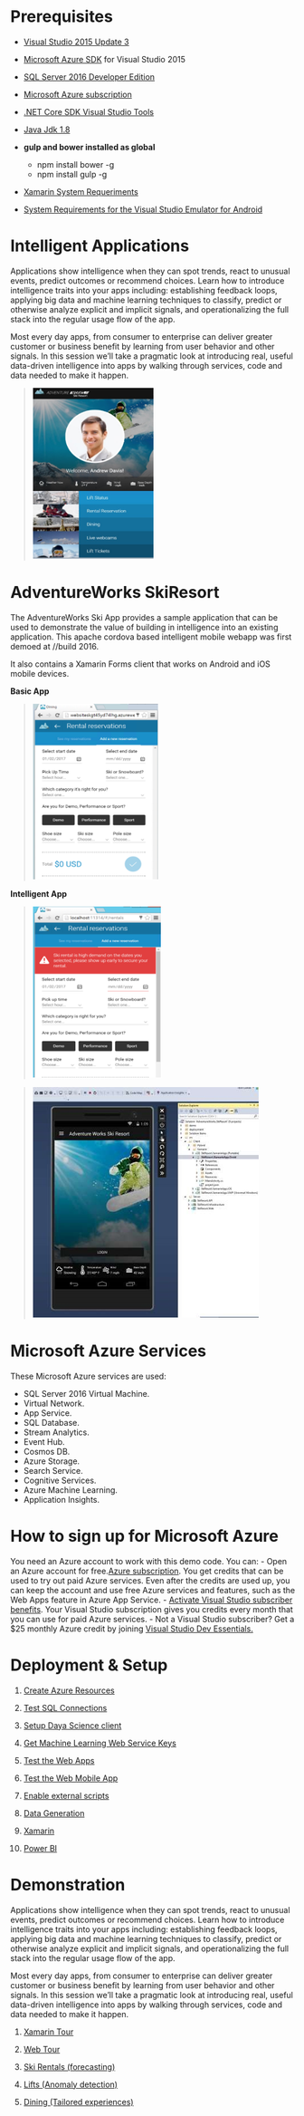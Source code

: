Prerequisites
=============

-   [Visual Studio 2015 Update 3](https://www.visualstudio.com/products/vs-2015-product-editions)

-   [Microsoft Azure SDK](https://www.microsoft.com/web/handlers/webpi.ashx/getinstaller/VWDOrVs2015AzurePack.appids) for Visual Studio 2015

-   [SQL Server 2016 Developer Edition](http://aka.ms/skiapp)

-   [Microsoft Azure subscription](https://azure.microsoft.com/en-us/free/)

-   [.NET Core SDK Visual Studio Tools](https://go.microsoft.com/fwlink/?LinkId=798481)

-   [Java Jdk 1.8](http://www.oracle.com/technetwork/java/javase/downloads/jdk8-downloads-2133151.html)

-   **gulp and bower installed as global**
    -   npm install bower -g
    -   npm install gulp -g

-   [Xamarin System Requeriments](https://developer.xamarin.com/guides/cross-platform/getting_started/requirements/)

-   [System Requirements for the Visual Studio Emulator for Android](https://msdn.microsoft.com/en-us/library/mt228280.aspx?f=255&MSPPError=-2147217396)

Intelligent Applications
========================

Applications show intelligence when they can spot trends, react to unusual events, predict outcomes or recommend choices. Learn how to introduce intelligence traits into your apps including: establishing feedback loops, applying big data and machine learning techniques to classify, predict or otherwise analyze explicit and implicit signals, and operationalizing the full stack into the regular usage flow of the app.

Most every day apps, from consumer to enterprise can deliver greater customer or business benefit by learning from user behavior and other signals. In this session we’ll take a pragmatic look at introducing real, useful data-driven intelligence into apps by walking through services, code and data needed to make it happen.

> <img src="./media/image1.jpeg" width="213" height="302" />

AdventureWorks SkiResort
========================

The AdventureWorks Ski App provides a sample application that can be used to demonstrate the value of building in intelligence into an existing application. This apache cordova based intelligent mobile webapp was first demoed at //build 2016. 

It also contains a Xamarin Forms client that works on Android and iOS mobile devices.

**Basic App**

> <img src="./media/image2.png" width="221" height="310" />

**Intelligent App**

> <img src="./media/image3.png" width="226" height="302" />

> <img src="docs\hols\img\image4.jpg"  />

Microsoft Azure Services
==================================

These Microsoft Azure services are used:

- SQL Server 2016 Virtual Machine.
- Virtual Network.
- App Service.
- SQL Database.
- Stream Analytics.
- Event Hub.
- Cosmos DB.
- Azure Storage.
- Search Service.
- Cognitive Services.
- Azure Machine Learning.
- Application Insights.


How to sign up for Microsoft Azure
==================================

You need an Azure account to work with this demo code. You can: - Open an Azure account for free.[Azure subscription](https://azure.com/). You get credits that can be used to try out paid Azure services. Even after the credits are used up, you can keep the account and use free Azure services and features, such as the Web Apps feature in Azure App Service. - [Activate Visual Studio subscriber benefits](https://azure.microsoft.com/en-us/pricing/member-offers/msdn-benefits-details). Your Visual Studio subscription gives you credits every month that you can use for paid Azure services. - Not a Visual Studio subscriber? Get a $25 monthly Azure credit by joining [Visual Studio Dev Essentials.](https://www.visualstudio.com/products/visual-studio-dev-essentials-vs)


Deployment & Setup
========================

1.  <a href="docs/setup/01.CreateAzureResources.md">Create Azure Resources</a>

1.  <a href="docs/setup/02.TestSQLConnection.md">Test SQL Connections</a>

1.  <a href="docs/setup/03.SetupDataScienceClient.md">Setup Daya Science client</a> 

1.  <a href="docs/setup/04.MLKeys.md">Get Machine Learning Web Service Keys</a>

1.  <a href="docs/setup/05.TestWebApps.md">Test the Web Apps</a>

1.  <a href="docs/setup/06.TestWebMobileApp.md">Test the Web Mobile App</a>

1.  <a href="docs/setup/07.EnableExternalScripts.md">Enable external scripts</a>

1.  <a href="docs/setup/08.DataGeneration.md">Data Generation</a>

1.  <a href="docs/setup/09.Xamarin.md">Xamarin</a>

1.  <a href="docs/setup/10.PowerBI.md">Power BI</a>

Demonstration 
========================
Applications show intelligence when they can spot trends, react to unusual events, predict outcomes or recommend choices. Learn how to introduce intelligence traits into your apps including: establishing feedback loops, applying big data and machine learning techniques to classify, predict or otherwise analyze explicit and implicit signals, and operationalizing the full stack into the regular usage flow of the app. 

Most every day apps, from consumer to enterprise can deliver greater customer or business benefit by learning from user behavior and other signals. In this session we’ll take a pragmatic look at introducing real, useful data-driven intelligence into apps by walking through services, code and data needed to make it happen.

1.  <a href="docs/hols/01.XamarinTour.md">Xamarin Tour</a>

1.  <a href="docs/hols/02.WebTour.md">Web Tour</a>

1.  <a href="docs/hols/03.SkiRentals.md">Ski Rentals (forecasting)</a>

1.  <a href="docs/hols/04.Lifts.md">Lifts (Anomaly detection)</a>

1.  <a href="docs/hols/05.Dining.md">Dining (Tailored experiences)</a>

